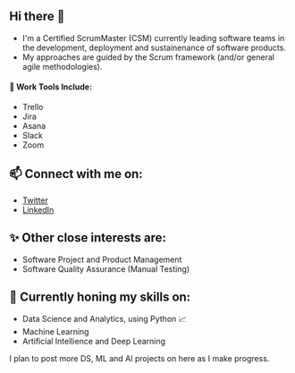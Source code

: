 ## Hi there 👋

* I'm a Certified ScrumMaster (CSM) currently leading software teams in the development, deployment and sustainenance of software products.
* My approaches are guided by the Scrum framework (and/or general agile methodologies). 

#### :hammer: Work Tools Include:
* Trello
* Jira
* Asana
* Slack
* Zoom

## 📫 Connect with me on:
* [Twitter](https://twitter.com/SylgeeMty)
* [LinkedIn](https://www.linkedin.com/in/glory-sylvester)

## :sparkles: Other close interests are:
* Software Project and Product Management
* Software Quality Assurance (Manual Testing)

## 🌱 Currently honing my skills on:
* Data Science and Analytics, using Python 📈
* Machine Learning 
* Artificial Intellience and Deep Learning

I plan to post more DS, ML and AI projects on here as I make progress. 

